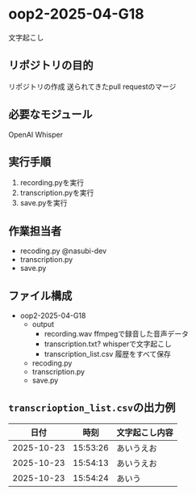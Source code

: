 # oop2-2025-04-G18
文字起こし

## リポジトリの目的
リポジトリの作成
送られてきたpull requestのマージ

## 必要なモジュール
OpenAI Whisper


## 実行手順
1. recording.pyを実行
2. transcription.pyを実行
3. save.pyを実行

## 作業担当者
- recoding.py @nasubi-dev
- transcription.py
- save.py

## ファイル構成
- oop2-2025-04-G18
	- output
		- recording.wav ffmpegで録音した音声データ
		- transcription.txt? whisperで文字起こし
		- transcription_list.csv 履歴をすべて保存
	- recoding.py
	- transcription.py
	- save.py


## `transcrioption_list.csv`の出力例

|日付|時刻|文字起こし内容|
|---|---|---|
|2025-10-23|15:53:26|あいうえお|
|2025-10-23|15:54:13|あいうえお|
|2025-10-23|15:54:24|あいう|
